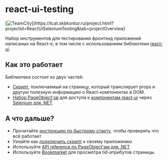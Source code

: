 # react-ui-testing

[![TeamCity](https://tcat.skbkontur.ru/app/rest/builds/buildType:(id:ReactUiSeleniumTesting_Tests)/statusIcon)](https://tcat.skbkontur.ru/project.html?projectId=ReactUiSeleniumTesting&tab=projectOverview)

Набор инструментов для тестирования фронтэнд приложений написаных на React-е, в том числе с использованием библиотеки
[react-ui](https://github.com/skbkontur/retail-ui).

## Как это работает

Библиотека состоит из двух частей:

* [Скрипт](http://tech.skbkontur.ru/react-ui-testing/#/expose-tids-to-dom), поключаемый на страницу, который транслирует props и другую полезную информацию о React-компонентах в DOM.
* [Набор PageObject'ов](http://tech.skbkontur.ru/react-ui-testing/#/page-objects-dot-net) для доступа к [компонентам react-ui](https://github.com/skbkontur/retail-ui) через [Selenium для .NET](http://www.seleniumhq.org/docs/03_webdriver.jsp#c).

## А что дальше?

* Прочитайте [инструкцию по быстрому старту](http://tech.skbkontur.ru/react-ui-testing/#/quick-start), чтобы проверить что всё работает
* Узнайте как [подключить скрипт](http://tech.skbkontur.ru/react-ui-testing/#/expose-tids-to-dom) к своему приложению
* Используйте [API reference по PageObject'ам для .NET](http://tech.skbkontur.ru/react-ui-testing/#/page-objects-dot-net)
* Используйте [Bookmarket](http://tech.skbkontur.ru/react-ui-testing/#/bookmarklet) для просмотра tid-атрибутов страницы.
